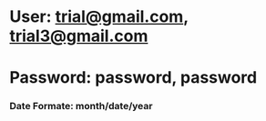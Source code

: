 # User: trial@gmail.com, trial3@gmail.com
# Password: password, password

### Date Formate: month/date/year